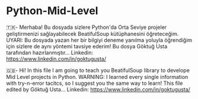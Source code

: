 ﻿# Python-Mid-Level
🇹🇷-
Merhaba! Bu dosyada sizlere Python'da Orta Seviye projeler geliştirmenizi sağlayabilecek BeatifulSoup kütüphanesini öğreteceğim.
UYARI: Bu dosyada yazan her bir bilgiyi deneme yanılma yoluyla öğrendiğim için sizlere de aynı yöntemi tavsiye ederim!
Bu dosya Göktuğ Usta tarafından hazırlanmıştır...
Linkedin: https://www.linkedin.com/in/goktugusta/

🇬🇧-
Hi! In this file I am going to teach you BeatifulSoup library to develope Mid Level projects in Python.
WARNING: I learned every single information with try-n-error tacitcs, so I suggest you the same way to learn!
This file edited by Göktuğ Usta...
Linkedin: https://www.linkedin.com/in/goktugusta/

